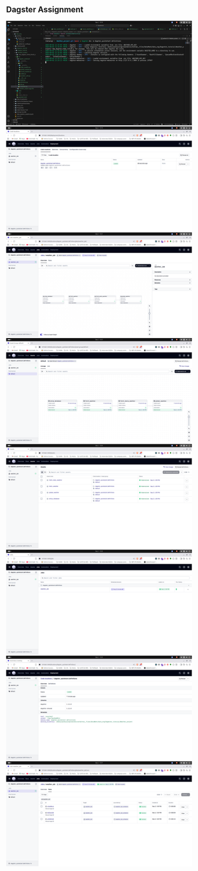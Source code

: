 ## Dagster Assignment 

<img src="./Output_Images/a_.png">
<img src="./Output_Images/b.png">
<img src="./Output_Images/c.png">
<img src="./Output_Images/d.png">
<img src="./Output_Images/e.png">
<img src="./Output_Images/f.png">
<img src="./Output_Images/g.png">
<img src="./Output_Images/h.png">